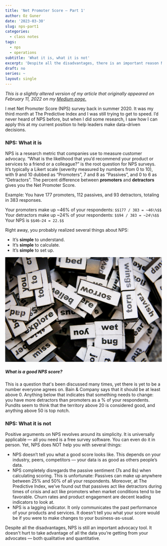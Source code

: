 ```yaml
---
title: 'Net Promoter Score — Part 1'
author: Oz Guner
date: '2023-03-30'
slug: nps-part1
categories:
  - class notes
tags:
  - nps
  - operations
subtitle: 'What it is, what it is not'
excerpt: 'Despite all the disadvantages, there is an important reason NPS is still the leading advocacy measurement method: Your advocates give you feedback for free. '
draft: no
series: ~
layout: single
---
```


*This is a slightly altered version of my article that originally appeared on February 11, 2022 on my [Medium page.](https://medium.com/@ozengnr/nps-part1-5f4c6b1537df)*

I met Net Promoter Score (NPS) survey back in summer 2020. It was my third month at The Predictive Index and I was still trying to get to speed. I’d never heard of NPS before, but when I did some research, I saw how I can apply this at my current position to help leaders make data-driven decisions.


### NPS: What it is

NPS is a research metric that companies use to measure customer advocacy. “What is the likelihood that you’d recommend your product or services to a friend or a colleague?” is the root question for NPS surveys. It’s typically a Likert scale (severity measured by numbers from 0 to 10), with 9 and 10 dubbed as “Promoters”, 7 and 8 as “Passives”, and 0 to 6 as “Detractors”. The percent difference between **promoters** and **detractors** gives you the Net Promoter Score.

Example: You have 177 promoters, 112 passives, and 93 detractors, totaling in 383 responses. 

Your promoters make up ~46% of your respondents: `$$177 / 383 = ~46\%$$`
Your detractors make up ~24% of your respondents: `$$94 / 383 = ~24\%$$` 
Your NPS is `$$46–24 = 22.$$`

Right away, you probably realized several things about NPS:

* It’s **simple** to understand.
* It’s **simple** to calculate.
* It’s **simple** to set up.

![Photo by Glen Carrie on Unsplash](images/featured.jpg)

##### What is a good NPS score?

This is a question that's been discussed many times, yet there is yet to be a number everyone agrees on. Bain & Company says that it should be at least above 0. Anything below that indicates that something needs to change:  you have more detractors than promoters as a % of your respondents. Pundits seem to think that the territory above 20 is considered good, and anything above 50 is top notch. 

### NPS: What it is not

Positive arguments on NPS revolves around its simplicity. It is universally applicable — all you need is a free survey software. You can even do it in person. Yet, NPS does NOT help you with several things:

* NPS doesn’t tell you what a good score looks like. This depends on your industry, peers, competitors — your data is as good as others people’s data.
* NPS completely disregards the passive sentiment (7s and 8s) when calculating scoring. This is unfortunate: Passives can make up anywhere between 25% and 50% of all your respondents. Moreover, at The Predictive Index, we’ve found out that passives act like detractors during times of crisis and act like promoters when market conditions tend to be favorable. Churn rates and product engagement are decent leading indicators to look at.
* NPS is a lagging indicator. It only communicates the past performance of your products and services. It doesn’t tell you what your score would be if you were to make changes to your business-as-usual.


Despite all the disadvantages, NPS is still an important advocacy tool. It doesn't hurt to take advantage of all the data you’re getting from your advocates — both qualitative and quantitative.
